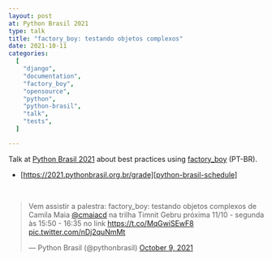 ```yaml
---
layout: post
at: Python Brasil 2021
type: talk
title: "factory_boy: testando objetos complexos"
date: 2021-10-11
categories:
  [
    "django",
    "documentation",
    "factory_boy",
    "opensource",
    "python",
    "python-brasil",
    "talk",
    "tests",
  ]

---
```


Talk at [Python Brasil 2021][python-brasil-2021] about best practices using [factory_boy][factory_boy] (PT-BR).

- [https://2021.pythonbrasil.org.br/grade][python-brasil-schedule]

<script async class="speakerdeck-embed" data-id="4ef861b4115548ab9c946b030cdeb85f" data-ratio="1.77777777777778" src="//speakerdeck.com/assets/embed.js"></script>

<br>

<blockquote class="twitter-tweet"><p lang="pt" dir="ltr">Vem assistir a palestra: factory_boy: testando objetos complexos de Camila Maia <a href="https://twitter.com/cmaiacd?ref_src=twsrc%5Etfw">@cmaiacd</a> na trilha Timnit Gebru próxima 11/10 - segunda às 15:50 - 16:35 no link <a href="https://t.co/MqGwiSEwF8">https://t.co/MqGwiSEwF8</a> <a href="https://t.co/nDj2quNmMt">pic.twitter.com/nDj2quNmMt</a></p>&mdash; Python Brasil (@pythonbrasil) <a href="https://twitter.com/pythonbrasil/status/1446807741088124931?ref_src=twsrc%5Etfw">October 9, 2021</a></blockquote> <script async src="https://platform.twitter.com/widgets.js" charset="utf-8"></script>


[factory_boy]: https://factoryboy.readthedocs.io/en/stable/
[python-brasil-2021]: https://2021.pythonbrasil.org.br/
[python-brasil-schedule]: https://2021.pythonbrasil.org.br/grade
